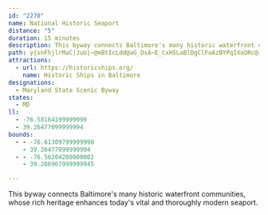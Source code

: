 ```yaml
---
id: "2270"
name: National Historic Seaport
distance: "5"
duration: 15 minutes
description: This byway connects Baltimore's many historic waterfront communities, whose rich heritage enhances today's vital and thoroughly modern seaport.
path: y{snFhjlrMaC|JuU|~@mBtIcLdd@aG_DsA~E_CxHSLoBlDgClFuAzBYPqIXoORc@Jk@d@Wf@Gx@T`MHvQM~@iHTmPt@eAG}@e@cBmBo@eA_@mAi@ed@KmESqAjLoGbCmBoAsu@dPUOmMKaAIwDqIV_@kYdUcc@vCwGoAeAi@kb@_@Be@oc@m@m\
attractions:
  - url: https://historicships.org/
    name: Historic Ships in Baltimore
designations:
  - Maryland State Scenic Byway
states:
  - MD
ll:
  - -76.58164199999999
  - 39.26477099999994
bounds:
  - - -76.61309799999998
    - 39.26477099999994
  - - -76.56204200000002
    - 39.286967999999945

---
```


This byway connects Baltimore's many historic waterfront communities, whose rich heritage enhances today's vital and thoroughly modern seaport.
